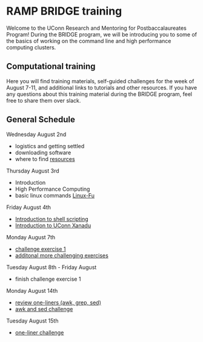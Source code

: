 # RAMP BRIDGE training

Welcome to the UConn Research and Mentoring for Postbaccalaureates Program! During the BRIDGE program, we will be introducing you to some of the basics of working on the command line and high performance computing clusters.

## Computational training

Here you will find training materials, self-guided challenges for the week of August 7-11, and additional links to tutorials and other resources. If you have any questions about this training material during the BRIDGE program, feel free to share them over slack. 

## General Schedule
Wednesday August 2nd
- logistics and getting settled
- downloading software 
- where to find [resources](resources.md)

Thursday August 3rd
- Introduction
- High Performance Computing 
- basic linux commands [Linux-Fu](https://linuxjourney.com/) 

Friday August 4th
- [Introduction to shell scripting](https://swcarpentry.github.io/shell-novice/01-intro.html)
- [Introduction to UConn Xanadu](xanadu_and_slurm.md)

Monday August 7th
- [challenge exercise 1](challenge_monday_aug_7.md)
- [additonal more challenging exercises](additional_challenge_one.md)

Tuesday August 8th - Friday August 
- finish challenge exercise 1

Monday August 14th
- [review one-liners (awk, grep, sed)](review_awk_and_sed.md)
- [awk and sed challenge](fun_with_files.md)

Tuesday August 15th
- [one-liner challenge](one_liner_challenge.md)
